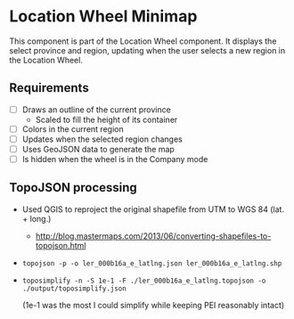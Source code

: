 # Location Wheel Minimap

This component is part of the Location Wheel component. It displays the select province and region, updating when the user selects a new region in the Location Wheel.

## Requirements

- [ ] Draws an outline of the current province
  - Scaled to fill the height of its container
- [ ] Colors in the current region
- [ ] Updates when the selected region changes
- [ ] Uses GeoJSON data to generate the map
- [ ] Is hidden when the wheel is in the Company mode

## TopoJSON processing

- Used QGIS to reproject the original shapefile from UTM to WGS 84 (lat. + long.)
  - http://blog.mastermaps.com/2013/06/converting-shapefiles-to-topojson.html
- `topojson -p -o ler_000b16a_e_latlng.json ler_000b16a_e_latlng.shp`
- `toposimplify -n -S 1e-1 -F ./ler_000b16a_e_latlng.topojson -o ./output/toposimplify.json`

  (1e-1 was the most I could simplify while keeping PEI reasonably intact)
